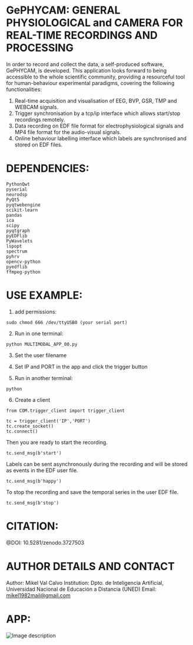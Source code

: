 # GePHYCAM: GENERAL PHYSIOLOGICAL and CAMERA FOR REAL-TIME RECORDINGS AND PROCESSING
In order to record and collect the data, a self-produced software, GePHYCAM, is
developed. This application looks forward to being accessible to the whole scientific
community, providing a resourceful tool for human-behaviour experimental paradigms,
covering the following functionalities:

1. Real-time acquisition and visualisation of EEG, BVP, GSR, TMP and WEBCAM
signals.
2. Trigger synchronisation by a tcp/ip interface which allows start/stop recordings
remotely.
3. Data recording on EDF file format for electrophysiological signals and MP4 file
format for the audio-visual signals.
4. Online behaviour labelling interface which labels are synchronised and stored on
EDF files.

# DEPENDENCIES:
```
PythonQwt
pyserial
neurodsp
PyQt5
pyqtwebengine
scikit-learn
pandas
ica
scipy
pyqtgraph
pyEDFlib
PyWavelets
lspopt
spectrum
pyhrv
opencv-python
pyedflib
ffmpeg-python
```

# USE EXAMPLE:
1) add permissions: 
```
sudo chmod 666 /dev/ttyUSB0 (your serial port)
```
2) Run in one terminal:
```
python MULTIMODAL_APP_00.py
```
3) Set the user filename

4) Set IP and PORT in the app and click the trigger button

5) Run in another terminal:
```
python
```
6) Create a client
```
from COM.trigger_client import trigger_client

tc = trigger_client('IP','PORT')
tc.create_socket()
tc.connect()
```
Then you are ready to start the recording.

```
tc.send_msg(b'start')
```
Labels can be sent asynchronously during the recording and will be stored as events in the EDF user file.

```
tc.send_msg(b'happy')
```

To stop the recording and save the temporal series in the user EDF file.

```
tc.send_msg(b'stop')
```

# CITATION:
@DOI: 10.5281/zenodo.3727503 

# AUTHOR DETAILS AND CONTACT
Author: Mikel Val Calvo
Institution: Dpto. de Inteligencia Artificial, Universidad Nacional de Educación a Distancia (UNED)
Email: mikel1982mail@gmail.com

# APP:
![Image description](https://github.com/mikelval82/GePHYCAM/blob/master/images/GePHYCAM.png)
